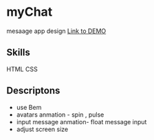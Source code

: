 # myChat
mesaage app design
[Link to DEMO](https://edennyk.github.io/myChat/)

## Skills
HTML CSS
## Descriptons
* use Bem
* avatars anmation - spin , pulse 
* input message anmation- float message input
* adjust screen size

